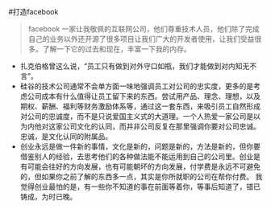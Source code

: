 
#打造facebook
> facebook 一家让我敬佩的互联网公司，他们尊重技术人员，他们除了完成自己的业务以外还开源了很多项目让我们广大的开发者使用，让我们受益很多。了解一下它的过去和现在，丰富一下我的内存。

- 扎克伯格曾这么说，“员工只有做到对外守口如瓶，我们才能做到对内知无不言”。
- 硅谷的技术公司通常不会单方面一味地强调员工对公司的忠实度，更多的是考虑公司成本有什么值得让员工留下来的东西。尝试用产品、理念、理想，以及期权、薪酬、福利等财务激励体系等，通过这一套东西，来吸引员工自然形成对公司的忠诚度，而不是只说爱国主义式的大道理。一个人热爱一家公司是以为内他对这家公司文化的认同，而并非公司反复在那里强调你要对公司忠诚。忠诚，是文化认同的附属品。
- 创业永远是做一件新的事情，文化是新的，问题是新的，方法是新的，但你要借鉴别人的经验，去思考他们的各种做法能不能运用到自己的公司里。创业是有可能会往好的方向发展，也有可能朝坏的方向发展，付学费是永远不可避免的，但如果你之前了解的东西多一点，其实是你所就职的公司在帮你付费。 我觉得创业最怕的是，有一些你不知道的事在前面等着你，等事后知道了，错已铸成，为时已晚。